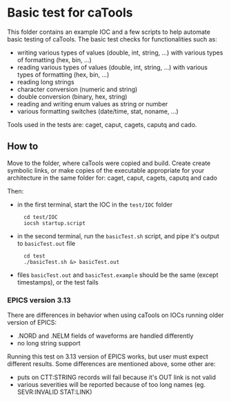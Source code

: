 # Basic test for caTools
This folder contains an example IOC and a few scripts to help automate basic testing of caTools. The basic test checks for functionalities such as:

- writing various types of values (double, int, string, ...) with various types of formatting (hex, bin, ...)
- reading various types of values (double, int, string, ...) with various types of formatting (hex, bin, ...)
- reading long strings
- character conversion (numeric and string)
- double conversion (binary, hex, string)
- reading and writing enum values as string or number
- various formatting switches (date/time, stat, noname, ...)

Tools used in the tests are: caget, caput, cagets, caputq and cado.

## How to
Move to the folder, where caTools were copied and build. Create create symbolic links, or make copies of the executable appropriate for your architecture in the same folder for: caget, caput, cagets, caputq and cado

Then:

- in the first terminal, start the IOC in the `test/IOC` folder

        cd test/IOC
        iocsh startup.script
    
- in the second terminal, run the `basicTest.sh` script, and pipe it's output to `basicTest.out` file

        cd test
        ./basicTest.sh &> basicTest.out
        
- files `basicTest.out` and `basicTest.example` should be the same (except timestamps), or the test fails

### EPICS version 3.13
There are differences in behavior when using caTools on IOCs running older version of EPICS:

- .NORD and .NELM fields of waveforms are handled differently
- no long string support

Running this test on 3.13 version of EPICS works, but user must expect different results. Some differences are mentioned above, some other are:

- puts on CTT:STRING records will fail because it's OUT link is not valid
- various severities will be reported because of too long names (eg. SEVR:INVALID STAT:LINK)